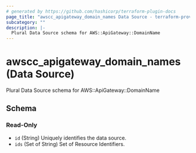 ```yaml
---
# generated by https://github.com/hashicorp/terraform-plugin-docs
page_title: "awscc_apigateway_domain_names Data Source - terraform-provider-awscc"
subcategory: ""
description: |-
  Plural Data Source schema for AWS::ApiGateway::DomainName
---
```


# awscc_apigateway_domain_names (Data Source)

Plural Data Source schema for AWS::ApiGateway::DomainName



<!-- schema generated by tfplugindocs -->
## Schema

### Read-Only

- `id` (String) Uniquely identifies the data source.
- `ids` (Set of String) Set of Resource Identifiers.


